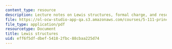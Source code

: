 ```yaml
---
content_type: resource
description: Lecture notes on Lewis structures, formal charge, and resonance structures.
file: https://ol-ocw-studio-app-qa.s3.amazonaws.com/courses/5-111-principles-of-chemical-science-fall-2008/eff6f5dfdbef54182fbc88cbaa225d74_lecnotes11.pdf
file_type: application/pdf
resourcetype: Document
title: Lewis structures
uid: eff6f5df-dbef-5418-2fbc-88cbaa225d74
---
```

